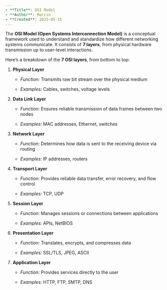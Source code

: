 ```yaml
---
- **Title**: OSI Model
- **Author**: Marcin
- **Created**: 2025-05-15
---
```

The **OSI Model (Open Systems Interconnection Model)** is a conceptual framework used to understand and standardize how different networking systems communicate. It consists of **7 layers**, from physical hardware transmission up to user-level interactions.

Here’s a breakdown of the **7 OSI layers**, from bottom to top:

1. **Physical Layer**
    
    - _Function:_ Transmits raw bit stream over the physical medium
        
    - _Examples:_ Cables, switches, voltage levels
        
2. **Data Link Layer**
    
    - _Function:_ Ensures reliable transmission of data frames between two nodes
        
    - _Examples:_ MAC addresses, Ethernet, switches
        
3. **Network Layer**
    
    - _Function:_ Determines how data is sent to the receiving device via routing
        
    - _Examples:_ IP addresses, routers
        
4. **Transport Layer**
    
    - _Function:_ Provides reliable data transfer, error recovery, and flow control
        
    - _Examples:_ TCP, UDP
        
5. **Session Layer**
    
    - _Function:_ Manages sessions or connections between applications
        
    - _Examples:_ APIs, NetBIOS
        
6. **Presentation Layer**
    
    - _Function:_ Translates, encrypts, and compresses data
        
    - _Examples:_ SSL/TLS, JPEG, ASCII
        
7. **Application Layer**
    
    - _Function:_ Provides services directly to the user
        
    - _Examples:_ HTTP, FTP, SMTP, DNS